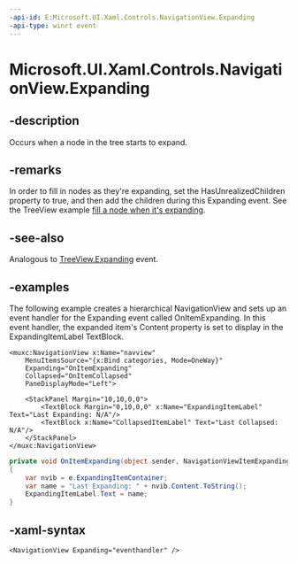 ```yaml
---
-api-id: E:Microsoft.UI.Xaml.Controls.NavigationView.Expanding
-api-type: winrt event
---
```


# Microsoft.UI.Xaml.Controls.NavigationView.Expanding

<!--
public event Windows.Foundation.TypedEventHandler<Microsoft.UI.Xaml.Controls.NavigationView,Microsoft.UI.Xaml.Controls.NavigationViewExpandingEventArgs> Expanding;
-->

## -description

Occurs when a node in the tree starts to expand.	

## -remarks
In order to fill in nodes as they're expanding, set the HasUnrealizedChildren property to true, and then add the children during this Expanding event. See the TreeView example [fill a node when it's expanding](https://docs.microsoft.com/windows/uwp/design/controls-and-patterns/tree-view#fill-a-node-when-its-expanding).

## -see-also
Analogous to [TreeView.Expanding](https://docs.microsoft.com/uwp/api/Microsoft.UI.Xaml.Controls.TreeView.Expanding) event.

## -examples
The following example creates a hierarchical NavigationView and sets up an event handler for the Expanding event called OnItemExpanding. In this event handler, the expanded item's Content property is set to display in the ExpandingItemLabel TextBlock.

```xaml
<muxc:NavigationView x:Name="navview" 
    MenuItemsSource="{x:Bind categories, Mode=OneWay}" 
    Expanding="OnItemExpanding" 
    Collapsed="OnItemCollapsed" 
    PaneDisplayMode="Left">
    
    <StackPanel Margin="10,10,0,0">
        <TextBlock Margin="0,10,0,0" x:Name="ExpandingItemLabel" Text="Last Expanding: N/A"/>
        <TextBlock x:Name="CollapsedItemLabel" Text="Last Collapsed: N/A"/>
    </StackPanel>    
</muxc:NavigationView>
```

```csharp
private void OnItemExpanding(object sender, NavigationViewItemExpandingEventArgs e)
{
    var nvib = e.ExpandingItemContainer;
    var name = "Last Expanding: " + nvib.Content.ToString();
    ExpandingItemLabel.Text = name;
}
```
## -xaml-syntax

```xaml
<NavigationView Expanding="eventhandler" />
```


